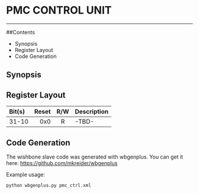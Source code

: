# PMC CONTROL UNIT

---

##Contents

* Synopsis
* Register Layout
* Code Generation

## Synopsis

## Register Layout

| Bit(s) | Reset      | R/W | Description                                                       | 
|:-------|-----------:|:---:|:------------------------------------------------------------------| 
| 31-10  |        0x0 |  R  | -TBD-                                                        | 

## Code Generation

The wishbone slave code was generated with wbgenplus. 
You can get it here: https://github.com/mkreider/wbgenplus

Example usage:

    python wbgenplus.py pmc_ctrl.xml






